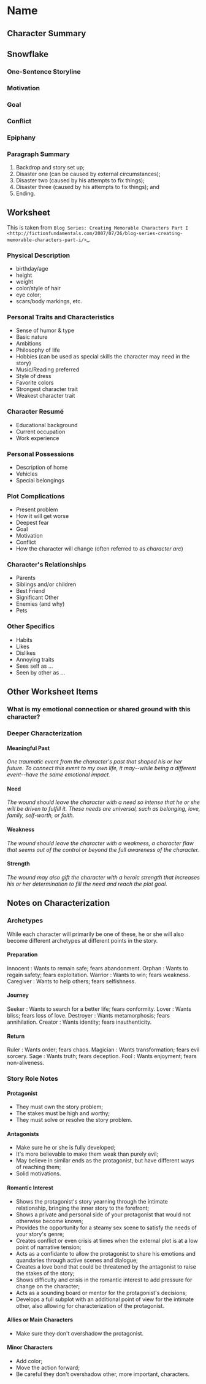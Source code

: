 
# Name

## Character Summary

## Snowflake

### One-Sentence Storyline

### Motivation

### Goal

### Conflict

### Epiphany

### Paragraph Summary

1.  Backdrop and story set up;
2.  Disaster one (can be caused by external circumstances);
3.  Disaster two (caused by his attempts to fix things);
4.  Disaster three (caused by his attempts to fix things); and
5.  Ending.

## Worksheet

This is taken from `Blog Series: Creating Memorable Characters Part I
<http://fictionfundamentals.com/2007/07/26/blog-series-creating-memorable-characters-part-i/>`_.

### Physical Description

- birthday/age
- height
- weight
- color/style of hair
- eye color;
- scars/body markings, etc.

### Personal Traits and Characteristics

- Sense of humor & type
- Basic nature
- Ambitions
- Philosophy of life
- Hobbies (can be used as special skills the character may need in the story)
- Music/Reading preferred
- Style of dress
- Favorite colors
- Strongest character trait
- Weakest character trait

### Character Resumé

- Educational background
- Current occupation
- Work experience

### Personal Possessions

- Description of home
- Vehicles
- Special belongings

### Plot Complications

- Present problem
- How it will get worse
- Deepest fear
- Goal
- Motivation
- Conflict
- How the character will change (often referred to as *character arc*)

### Character's Relationships

- Parents
- Siblings and/or children
- Best Friend
- Significant Other
- Enemies (and why)
- Pets

### Other Specifics

- Habits
- Likes
- Dislikes
- Annoying traits
- Sees self as ...
- Seen by other as ...

## Other Worksheet Items

### What is my emotional connection or shared ground with this character?

### Deeper Characterization

#### Meaningful Past

*One traumatic event from the character's past that shaped his or her future.
To connect this event to my own life, it may--while being a different
event--have the same emotional impact.*

#### Need

*The wound should leave the character with a need so intense that he or she
will be driven to fulfill it. These needs are universal, such as belonging,
love, family, self-worth, or faith.*

#### Weakness

*The wound should leave the character with a weakness, a character flaw that
seems out of the control or beyond the full awareness of the character.*

#### Strength

*The wound may also gift the character with a heroic strength that increases
his or her determination to fill the need and reach the plot goal.*

## Notes on Characterization

### Archetypes

While each character will primarily be one of these, he or she will also
become different archetypes at different points in the story.

#### Preparation

Innocent
:  Wants to remain safe; fears abandonment.
Orphan
:  Wants to regain safety; fears exploitation.
Warrior
:  Wants to win; fears weakness.
Caregiver
:  Wants to help others; fears selfishness.

#### Journey

Seeker
:  Wants to search for a better life; fears conformity.
Lover
:  Wants bliss; fears loss of love.
Destroyer
:  Wants metamorphosis; fears annihilation.
Creator
:  Wants identity; fears inauthenticity.

#### Return

Ruler
:  Wants order; fears chaos.
Magician
:  Wants transformation; fears evil sorcery.
Sage
:  Wants truth; fears deception.
Fool
:  Wants enjoyment; fears non-aliveness.

### Story Role Notes

#### Protagonist

* They must own the story problem;
* The stakes must be high and worthy;
* They must solve or resolve the story problem.

#### Antagonists

* Make sure he or she is fully developed;
* It's more believable to make them weak than purely evil;
* May believe in similar ends as the protagonist, but have different ways of
  reaching them;
* Solid motivations.

#### Romantic Interest

* Shows the protagonist's story yearning through the intimate relationship,
  bringing the inner story to the forefront;
* Shows a private and personal side of your protagonist that would not
  otherwise become known;
* Provides the opportunity for a steamy sex scene to satisfy the needs of
  your story's genre;
* Creates conflict or even crisis at times when the external plot is at a
  low point of narrative tension;
* Acts as a confidante to allow the protagonist to share his emotions and
  quandaries through active scenes and dialogue;
* Creates a love bond that could be threatened by the antagonist to raise
  the stakes of the story;
* Shows difficulty and crisis in the romantic interest to add pressure for
  change on the character;
* Acts as a sounding board or mentor for the protagonist's decisions;
* Develops a full subplot with an additional point of view for the intimate
  other, also allowing for characterization of the protagonist.

#### Allies or Main Characters

* Make sure they don't overshadow the protagonist.

#### Minor Characters

* Add color;
* Move the action forward;
* Be careful they don't overshadow other, more important, characters.

